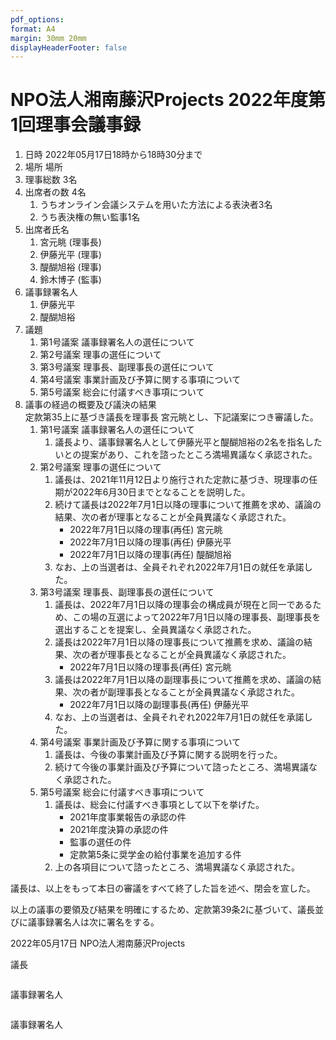 ```yaml
---
pdf_options:
format: A4
margin: 30mm 20mm
displayHeaderFooter: false
---
```


# NPO法人湘南藤沢Projects 2022年度第1回理事会議事録

1. 日時 2022年05月17日18時から18時30分まで
2. 場所 場所
3. 理事総数 3名
4. 出席者の数 4名
    1. うちオンライン会議システムを用いた方法による表決者3名
    2. うち表決権の無い監事1名
5. 出席者氏名
    1. 宮元眺 (理事長)
    2. 伊藤光平 (理事)
    3. 醍醐旭裕 (理事)
    4. 鈴木博子 (監事)
6. 議事録署名人
    1. 伊藤光平
    2. 醍醐旭裕
7. 議題
    1. 第1号議案 議事録署名人の選任について
    2. 第2号議案 理事の選任について
    3. 第3号議案 理事長、副理事長の選任について
    4. 第4号議案 事業計画及び予算に関する事項について
    5. 第5号議案 総会に付議すべき事項について
8. 議事の経過の概要及び議決の結果
   <br>定款第35上に基づき議長を理事長 宮元眺とし、下記議案につき審議した。
    1. 第1号議案 議事録署名人の選任について
        1. 議長より、議事録署名人として伊藤光平と醍醐旭裕の2名を指名したいとの提案があり、これを諮ったところ満場異議なく承認された。
    2. 第2号議案 理事の選任について
        1. 議長は、2021年11月12日より施行された定款に基づき、現理事の任期が2022年6月30日までとなることを説明した。
        2. 続けて議長は2022年7月1日以降の理事について推薦を求め、議論の結果、次の者が理事となることが全員異議なく承認された。<br>
            * 2022年7月1日以降の理事(再任) 宮元眺
            * 2022年7月1日以降の理事(再任) 伊藤光平
            * 2022年7月1日以降の理事(再任) 醍醐旭裕
        3. なお、上の当選者は、全員それぞれ2022年7月1日の就任を承諾した。
    3. 第3号議案 理事長、副理事長の選任について
        1. 議長は、2022年7月1日以降の理事会の構成員が現在と同一であるため、この場の互選によって2022年7月1日以降の理事長、副理事長を選出することを提案し、全員異議なく承認された。
        2. 議長は2022年7月1日以降の理事長について推薦を求め、議論の結果、次の者が理事長となることが全員異議なく承認された。<br>
            * 2022年7月1日以降の理事長(再任) 宮元眺
        3. 議長は2022年7月1日以降の副理事長について推薦を求め、議論の結果、次の者が副理事長となることが全員異議なく承認された。
            * 2022年7月1日以降の副理事長(再任) 伊藤光平
        4. なお、上の当選者は、全員それぞれ2022年7月1日の就任を承諾した。
    4. 第4号議案 事業計画及び予算に関する事項について
        1. 議長は、今後の事業計画及び予算に関する説明を行った。
        2. 続けて今後の事業計画及び予算について諮ったところ、満場異議なく承認された。
    5. 第5号議案 総会に付議すべき事項について
        1. 議長は、総会に付議すべき事項として以下を挙げた。
            * 2021年度事業報告の承認の件
            * 2021年度決算の承認の件
            * 監事の選任の件
            * 定款第5条に奨学金の給付事業を追加する件
        2. 上の各項目について諮ったところ、満場異議なく承認された。

議長は、以上をもって本日の審議をすべて終了した旨を述べ、閉会を宣した。

以上の議事の要領及び結果を明確にするため、定款第39条2に基づいて、議長並びに議事録署名人は次に署名をする。

2022年05月17日 NPO法人湘南藤沢Projects

議長
```

```

議事録署名人
```

```

議事録署名人
```

```